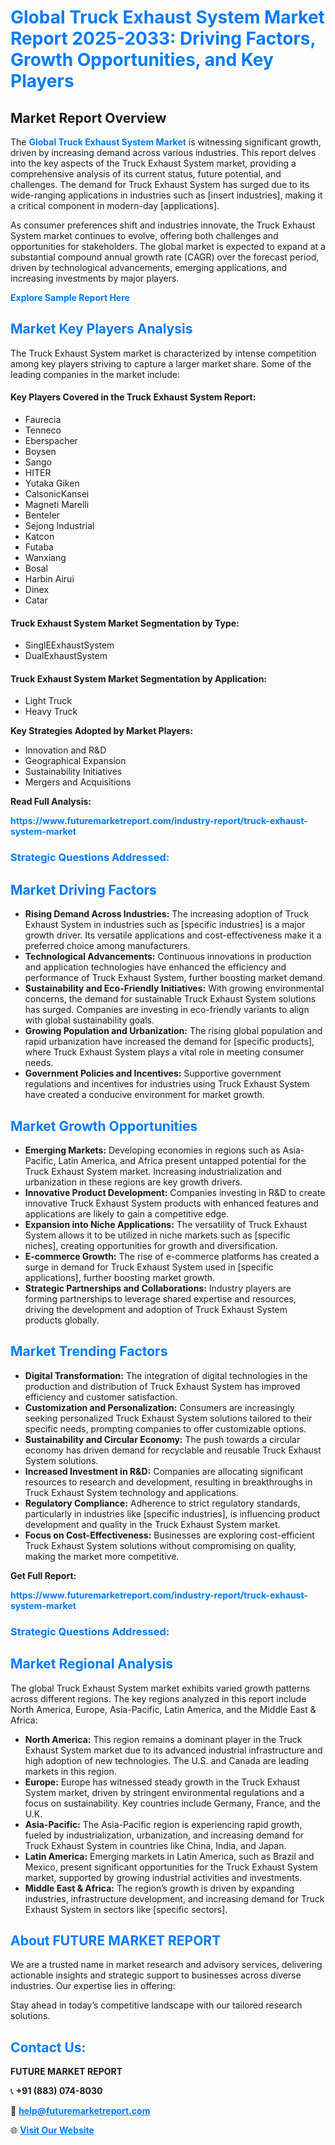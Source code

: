 <h1 style="color: #007BFF;">Global Truck Exhaust System Market Report 2025-2033: Driving Factors, Growth Opportunities, and Key Players</h1>

<section id="overview">
<h2>Market Report Overview</h2>
<p>The <a href="https://www.futuremarketreport.com/industry-report/truck-exhaust-system-market" style="color: #007BFF; text-decoration: none;"><strong>Global Truck Exhaust System Market</strong></a> is witnessing significant growth, driven by increasing demand across various industries. This report delves into the key aspects of the Truck Exhaust System market, providing a comprehensive analysis of its current status, future potential, and challenges. The demand for Truck Exhaust System has surged due to its wide-ranging applications in industries such as [insert industries], making it a critical component in modern-day [applications].</p>
<p>As consumer preferences shift and industries innovate, the Truck Exhaust System market continues to evolve, offering both challenges and opportunities for stakeholders. The global market is expected to expand at a substantial compound annual growth rate (CAGR) over the forecast period, driven by technological advancements, emerging applications, and increasing investments by major players.</p>
</section>

<section id="overview">
<p><a href="https://www.futuremarketreport.com/request-sample/reportId=41068" style="color: #007BFF; text-decoration: none;"><strong>Explore Sample Report Here</strong></a></p>
</section>

<section id="key-players">
<h2 style="color: #007BFF;">Market Key Players Analysis</h2>
<p>The Truck Exhaust System market is characterized by intense competition among key players striving to capture a larger market share. Some of the leading companies in the market include:</p>
<h4>Key Players Covered in the Truck Exhaust System Report:</h4>
<ul><li>Faurecia</li><li>Tenneco</li><li>Eberspacher</li><li>Boysen</li><li>Sango</li><li>HITER</li><li>Yutaka Giken</li><li>CalsonicKansei</li><li>Magneti Marelli</li><li>Benteler</li><li>Sejong Industrial</li><li>Katcon</li><li>Futaba</li><li>Wanxiang</li><li>Bosal</li><li>Harbin Airui</li><li>Dinex</li><li>Catar</li></ul>
<h4>Truck Exhaust System Market Segmentation by Type:</h4>
<ul><li>SinglEExhaustSystem</li><li>DualExhaustSystem</li></ul>

<h4>Truck Exhaust System Market Segmentation by Application:</h4>
<ul><li>Light Truck</li><li>Heavy Truck</li></ul>
<p><strong>Key Strategies Adopted by Market Players:</strong></p>
<ul>
<li>Innovation and R&D</li>
<li>Geographical Expansion</li>
<li>Sustainability Initiatives</li>
<li>Mergers and Acquisitions</li>
</ul>
</section>

<section>
<p><strong>Read Full Analysis: </strong></p><a href="https://www.futuremarketreport.com/industry-report/truck-exhaust-system-market" style="color: #007BFF; text-decoration: none;"><strong>https://www.futuremarketreport.com/industry-report/truck-exhaust-system-market</strong></a>
<h3 style="color: #007BFF;">Strategic Questions Addressed:</h3>
</section>

<section id="driving-factors">
<h2 style="color: #007BFF;">Market Driving Factors</h2>
<ul>
<li><strong>Rising Demand Across Industries:</strong> The increasing adoption of Truck Exhaust System in industries such as [specific industries] is a major growth driver. Its versatile applications and cost-effectiveness make it a preferred choice among manufacturers.</li>
<li><strong>Technological Advancements:</strong> Continuous innovations in production and application technologies have enhanced the efficiency and performance of Truck Exhaust System, further boosting market demand.</li>
<li><strong>Sustainability and Eco-Friendly Initiatives:</strong> With growing environmental concerns, the demand for sustainable Truck Exhaust System solutions has surged. Companies are investing in eco-friendly variants to align with global sustainability goals.</li>
<li><strong>Growing Population and Urbanization:</strong> The rising global population and rapid urbanization have increased the demand for [specific products], where Truck Exhaust System plays a vital role in meeting consumer needs.</li>
<li><strong>Government Policies and Incentives:</strong> Supportive government regulations and incentives for industries using Truck Exhaust System have created a conducive environment for market growth.</li>
</ul>
</section>

<section id="growth-opportunities">
<h2 style="color: #007BFF;">Market Growth Opportunities</h2>
<ul>
<li><strong>Emerging Markets:</strong> Developing economies in regions such as Asia-Pacific, Latin America, and Africa present untapped potential for the Truck Exhaust System market. Increasing industrialization and urbanization in these regions are key growth drivers.</li>
<li><strong>Innovative Product Development:</strong> Companies investing in R&D to create innovative Truck Exhaust System products with enhanced features and applications are likely to gain a competitive edge.</li>
<li><strong>Expansion into Niche Applications:</strong> The versatility of Truck Exhaust System allows it to be utilized in niche markets such as [specific niches], creating opportunities for growth and diversification.</li>
<li><strong>E-commerce Growth:</strong> The rise of e-commerce platforms has created a surge in demand for Truck Exhaust System used in [specific applications], further boosting market growth.</li>
<li><strong>Strategic Partnerships and Collaborations:</strong> Industry players are forming partnerships to leverage shared expertise and resources, driving the development and adoption of Truck Exhaust System products globally.</li>
</ul>
</section>

<section id="trending-factors">
<h2 style="color: #007BFF;">Market Trending Factors</h2>
<ul>
<li><strong>Digital Transformation:</strong> The integration of digital technologies in the production and distribution of Truck Exhaust System has improved efficiency and customer satisfaction.</li>
<li><strong>Customization and Personalization:</strong> Consumers are increasingly seeking personalized Truck Exhaust System solutions tailored to their specific needs, prompting companies to offer customizable options.</li>
<li><strong>Sustainability and Circular Economy:</strong> The push towards a circular economy has driven demand for recyclable and reusable Truck Exhaust System solutions.</li>
<li><strong>Increased Investment in R&D:</strong> Companies are allocating significant resources to research and development, resulting in breakthroughs in Truck Exhaust System technology and applications.</li>
<li><strong>Regulatory Compliance:</strong> Adherence to strict regulatory standards, particularly in industries like [specific industries], is influencing product development and quality in the Truck Exhaust System market.</li>
<li><strong>Focus on Cost-Effectiveness:</strong> Businesses are exploring cost-efficient Truck Exhaust System solutions without compromising on quality, making the market more competitive.</li>
</ul>
</section>

<section>
<p><strong>Get Full Report: </strong></p><a href="https://www.futuremarketreport.com/industry-report/truck-exhaust-system-market" style="color: #007BFF; text-decoration: none;"><strong>https://www.futuremarketreport.com/industry-report/truck-exhaust-system-market</strong></a>
<h3 style="color: #007BFF;">Strategic Questions Addressed:</h3>
</section>


<section id="regional-analysis">
<h2 style="color: #007BFF;">Market Regional Analysis</h2>
<p>The global Truck Exhaust System market exhibits varied growth patterns across different regions. The key regions analyzed in this report include North America, Europe, Asia-Pacific, Latin America, and the Middle East & Africa:</p>
<ul>
<li><strong>North America:</strong> This region remains a dominant player in the Truck Exhaust System market due to its advanced industrial infrastructure and high adoption of new technologies. The U.S. and Canada are leading markets in this region.</li>
<li><strong>Europe:</strong> Europe has witnessed steady growth in the Truck Exhaust System market, driven by stringent environmental regulations and a focus on sustainability. Key countries include Germany, France, and the U.K.</li>
<li><strong>Asia-Pacific:</strong> The Asia-Pacific region is experiencing rapid growth, fueled by industrialization, urbanization, and increasing demand for Truck Exhaust System in countries like China, India, and Japan.</li>
<li><strong>Latin America:</strong> Emerging markets in Latin America, such as Brazil and Mexico, present significant opportunities for the Truck Exhaust System market, supported by growing industrial activities and investments.</li>
<li><strong>Middle East & Africa:</strong> The region’s growth is driven by expanding industries, infrastructure development, and increasing demand for Truck Exhaust System in sectors like [specific sectors].</li>
</ul>
</section>

<footer>
<h2 style="color: #007BFF;">About FUTURE MARKET REPORT</h2>
<p>We are a trusted name in market research and advisory services, delivering actionable insights and strategic support to businesses across diverse industries. Our expertise lies in offering:</p>

<p>Stay ahead in today’s competitive landscape with our tailored research solutions.</p>

<h2 style="color: #007BFF;">Contact Us:</h2>
<p><strong>FUTURE MARKET REPORT</strong></p>
<p>📞 <strong>+91 (883) 074-8030</strong></p>
<p>📧 <strong><a href="mailto:help@futuremarketreport.com" style="color: #007BFF;">help@futuremarketreport.com</a></strong></p>
<p>🌐 <strong><a href="https://www.futuremarketreport.com/" style="color: #007BFF;">Visit Our Website</a></strong></p>
</footer>